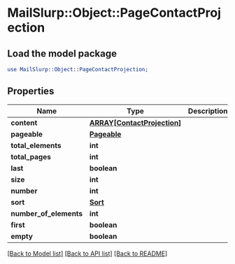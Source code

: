 # MailSlurp::Object::PageContactProjection

## Load the model package
```perl
use MailSlurp::Object::PageContactProjection;
```

## Properties
Name | Type | Description | Notes
------------ | ------------- | ------------- | -------------
**content** | [**ARRAY[ContactProjection]**](ContactProjection) |  | [optional] 
**pageable** | [**Pageable**](Pageable) |  | [optional] 
**total_elements** | **int** |  | [optional] 
**total_pages** | **int** |  | [optional] 
**last** | **boolean** |  | [optional] 
**size** | **int** |  | [optional] 
**number** | **int** |  | [optional] 
**sort** | [**Sort**](Sort) |  | [optional] 
**number_of_elements** | **int** |  | [optional] 
**first** | **boolean** |  | [optional] 
**empty** | **boolean** |  | [optional] 

[[Back to Model list]](../README#documentation-for-models) [[Back to API list]](../README#documentation-for-api-endpoints) [[Back to README]](../README)


